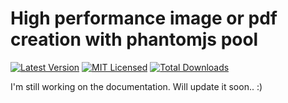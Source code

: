 # High performance image or pdf creation with phantomjs pool

[![Latest Version](https://img.shields.io/github/release/damyth/phantomjs-browsershot.svg?style=flat-square)](https://github.com/damyth/phantomjs-browsershot/releases)
[![MIT Licensed](https://img.shields.io/badge/license-MIT-brightgreen.svg?style=flat-square)](LICENSE.md)
[![Total Downloads](https://img.shields.io/npm/dt/phantomjs-browsershot)](https://www.npmjs.com/package/phantomjs-browsershot)

I'm still working on the documentation. Will update  it soon.. :)